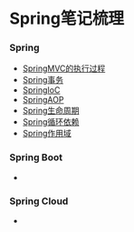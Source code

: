 # Spring笔记梳理

### Spring

* [SpringMVC的执行过程](spring/SpringMVC.md)
* [Spring事务](spring/Spring事务学习.md)
* [SpringIoC](spring/SpringIoC学习总结.md)
* [SpringAOP](spring/SpringAOP学习总结.md)
* [Spring生命周期](spring/Spring生命周期.md)
* [Spring循环依赖](spring/Spring循环依赖.md)
* [Spring作用域](spring/Spring作用域.md)

### Spring Boot

* 

### Spring Cloud

* 